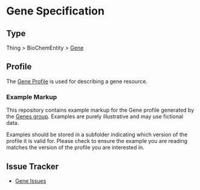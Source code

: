 # Gene Specification

## Type

Thing > BioChemEntity > [Gene](https://bioschemas.org/Gene)

## Profile
The [Gene Profile](https://bioschemas.org/profiles/Gene) is used for describing a gene resource. 

### Example Markup

This repository contains example markup for the Gene profile generated by the [Genes  group](https://bioschemas.org/group/Genes/). Examples are purely illustrative and may use fictional data. 

Examples should be stored in a subfolder indicating which version of the profile it is valid for. Please check to ensure the example you are reading matches the version of the profile you are interested in.

## Issue Tracker 
- [Gene Issues](https://github.com/BioSchemas/bioschemas/labels/type%3A%20Gene) 